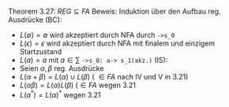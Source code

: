 Theorem 3.27: $REG \subseteq FA$
Beweis: Induktion über den Aufbau reg. Ausdrücke
 (BC):
 - $L(\emptyset) = \emptyset$ wird akzeptiert durch NFA durch `->s_0`
 - $L(\epsilon) = \epsilon$ wird akzeptiert durch NFA mit finalem und einzigem Startzustand
 - $L(a) = a$ mit $a \in \sum$ `->s_0: a-> s_1(akz.)`
(IS):
- Seien $\alpha, \beta$ reg. Ausdrücke
- $L(\alpha + \beta) = L(\alpha) \cup L(\beta)$ ( $\in FA$ nach IV und V in 3.21)
- $L(\alpha \beta) = L(\alpha) L(\beta)$ ($\in FA$ wegen 3.21
- $L(a^*) = L(\alpha)^*$ wegen 3.21